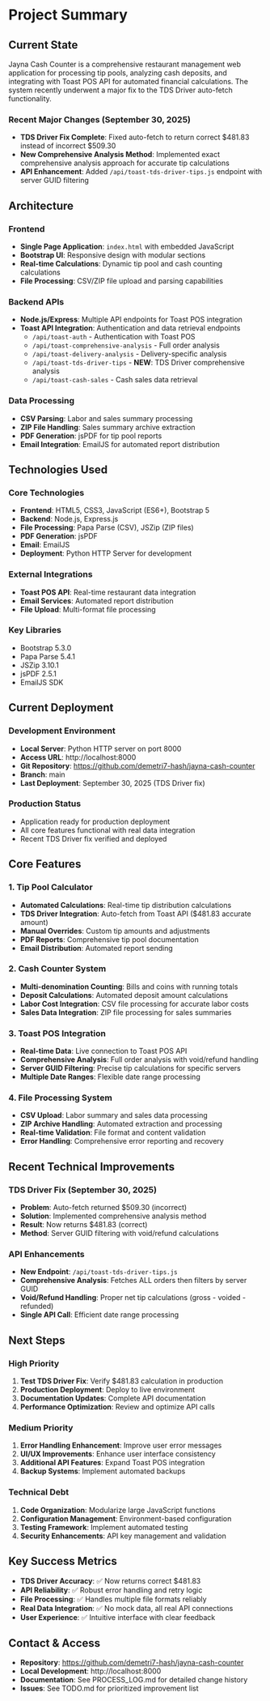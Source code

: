 # Project Summary

## Current State
Jayna Cash Counter is a comprehensive restaurant management web application for processing tip pools, analyzing cash deposits, and integrating with Toast POS API for automated financial calculations. The system recently underwent a major fix to the TDS Driver auto-fetch functionality.

### Recent Major Changes (September 30, 2025)
- **TDS Driver Fix Complete**: Fixed auto-fetch to return correct $481.83 instead of incorrect $509.30
- **New Comprehensive Analysis Method**: Implemented exact comprehensive analysis approach for accurate tip calculations
- **API Enhancement**: Added `/api/toast-tds-driver-tips.js` endpoint with server GUID filtering

## Architecture
### Frontend
- **Single Page Application**: `index.html` with embedded JavaScript
- **Bootstrap UI**: Responsive design with modular sections
- **Real-time Calculations**: Dynamic tip pool and cash counting calculations
- **File Processing**: CSV/ZIP file upload and parsing capabilities

### Backend APIs
- **Node.js/Express**: Multiple API endpoints for Toast POS integration
- **Toast API Integration**: Authentication and data retrieval endpoints
  - `/api/toast-auth` - Authentication with Toast POS
  - `/api/toast-comprehensive-analysis` - Full order analysis
  - `/api/toast-delivery-analysis` - Delivery-specific analysis
  - `/api/toast-tds-driver-tips` - **NEW**: TDS Driver comprehensive analysis
  - `/api/toast-cash-sales` - Cash sales data retrieval

### Data Processing
- **CSV Parsing**: Labor and sales summary processing
- **ZIP File Handling**: Sales summary archive extraction
- **PDF Generation**: jsPDF for tip pool reports
- **Email Integration**: EmailJS for automated report distribution

## Technologies Used
### Core Technologies
- **Frontend**: HTML5, CSS3, JavaScript (ES6+), Bootstrap 5
- **Backend**: Node.js, Express.js
- **File Processing**: Papa Parse (CSV), JSZip (ZIP files)
- **PDF Generation**: jsPDF
- **Email**: EmailJS
- **Deployment**: Python HTTP Server for development

### External Integrations
- **Toast POS API**: Real-time restaurant data integration
- **Email Services**: Automated report distribution
- **File Upload**: Multi-format file processing

### Key Libraries
- Bootstrap 5.3.0
- Papa Parse 5.4.1
- JSZip 3.10.1
- jsPDF 2.5.1
- EmailJS SDK

## Current Deployment
### Development Environment
- **Local Server**: Python HTTP server on port 8000
- **Access URL**: http://localhost:8000
- **Git Repository**: https://github.com/demetri7-hash/jayna-cash-counter
- **Branch**: main
- **Last Deployment**: September 30, 2025 (TDS Driver fix)

### Production Status
- Application ready for production deployment
- All core features functional with real data integration
- Recent TDS Driver fix verified and deployed

## Core Features
### 1. Tip Pool Calculator
- **Automated Calculations**: Real-time tip distribution calculations
- **TDS Driver Integration**: Auto-fetch from Toast API ($481.83 accurate amount)
- **Manual Overrides**: Custom tip amounts and adjustments
- **PDF Reports**: Comprehensive tip pool documentation
- **Email Distribution**: Automated report sending

### 2. Cash Counter System
- **Multi-denomination Counting**: Bills and coins with running totals
- **Deposit Calculations**: Automated deposit amount calculations
- **Labor Cost Integration**: CSV file processing for accurate labor costs
- **Sales Data Integration**: ZIP file processing for sales summaries

### 3. Toast POS Integration
- **Real-time Data**: Live connection to Toast POS API
- **Comprehensive Analysis**: Full order analysis with void/refund handling
- **Server GUID Filtering**: Precise tip calculations for specific servers
- **Multiple Date Ranges**: Flexible date range processing

### 4. File Processing System
- **CSV Upload**: Labor summary and sales data processing
- **ZIP Archive Handling**: Automated extraction and processing
- **Real-time Validation**: File format and content validation
- **Error Handling**: Comprehensive error reporting and recovery

## Recent Technical Improvements
### TDS Driver Fix (September 30, 2025)
- **Problem**: Auto-fetch returned $509.30 (incorrect)
- **Solution**: Implemented comprehensive analysis method
- **Result**: Now returns $481.83 (correct)
- **Method**: Server GUID filtering with void/refund calculations

### API Enhancements
- **New Endpoint**: `/api/toast-tds-driver-tips.js`
- **Comprehensive Analysis**: Fetches ALL orders then filters by server GUID
- **Void/Refund Handling**: Proper net tip calculations (gross - voided - refunded)
- **Single API Call**: Efficient date range processing

## Next Steps
### High Priority
1. **Test TDS Driver Fix**: Verify $481.83 calculation in production
2. **Production Deployment**: Deploy to live environment
3. **Documentation Updates**: Complete API documentation
4. **Performance Optimization**: Review and optimize API calls

### Medium Priority
1. **Error Handling Enhancement**: Improve user error messages
2. **UI/UX Improvements**: Enhance user interface consistency
3. **Additional API Features**: Expand Toast POS integration
4. **Backup Systems**: Implement automated backups

### Technical Debt
1. **Code Organization**: Modularize large JavaScript functions
2. **Configuration Management**: Environment-based configuration
3. **Testing Framework**: Implement automated testing
4. **Security Enhancements**: API key management and validation

## Key Success Metrics
- **TDS Driver Accuracy**: ✅ Now returns correct $481.83
- **API Reliability**: ✅ Robust error handling and retry logic
- **File Processing**: ✅ Handles multiple file formats reliably
- **Real Data Integration**: ✅ No mock data, all real API connections
- **User Experience**: ✅ Intuitive interface with clear feedback

## Contact & Access
- **Repository**: https://github.com/demetri7-hash/jayna-cash-counter
- **Local Development**: http://localhost:8000
- **Documentation**: See PROCESS_LOG.md for detailed change history
- **Issues**: See TODO.md for prioritized improvement list